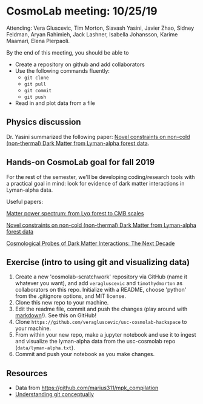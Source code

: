 # CosmoLab meeting: 10/25/19

Attending: Vera Gluscevic, Tim Morton, Siavash Yasini, Javier Zhao, Sidney Feldman, Aryan Rahimieh, Jack Lashner, Isabella Johansson, Karime Maamari, Elena Pierpaoli.

By the end of this meeting, you should be able to

* Create a repository on github and add collaborators
* Use the following commands fluently:
  * `git clone`
  * `git pull`
  * `git commit`
  * `git push`
* Read in and plot data from a file

## Physics discussion

Dr. Yasini summarized the following paper: [Novel constraints on non-cold (non-thermal) Dark Matter from Lyman-alpha forest data](https://arxiv.org/abs/1806.08371).

## Hands-on CosmoLab goal for fall 2019

For the rest of the semester, we'll be developing coding/research tools with a practical goal in mind: look for evidence of dark matter interactions in Lyman-alpha data.

Useful papers:

[Matter power spectrum: from Lyα forest to CMB scales](https://arxiv.org/abs/1905.08103)

[Novel constraints on non-cold (non-thermal) Dark Matter from Lyman-alpha forest data](https://arxiv.org/abs/1806.08371)

[Cosmological Probes of Dark Matter Interactions: The Next Decade](https://arxiv.org/abs/1903.05140)


## Exercise (intro to using git and visualizing data)

1. Create a new 'cosmolab-scratchwork' repository via GitHub (name it whatever you want),
and add `veragluscevic` and `timothydmorton` as collaborators on this repo.
Initialize with a README, choose 'python' from the .gitignore options, and MIT
license.
2. Clone this new repo to your machine.
3. Edit the readme file, commit and push the changes (play around with [markdown](https://www.markdownguide.org/cheat-sheet/)!).  See this on GitHub!
4. Clone `https://github.com/veragluscevic/usc-cosmolab-hackspace` to your machine.
5. From within your new repo, make a jupyter notebook and use it to ingest
and visualize the lyman-alpha data from the usc-cosmolab repo (`data/lyman-alpha.txt`).
6. Commit and push your notebook as you make changes.

## Resources

* Data from https://github.com/marius311/mpk_compilation
* [Understanding git conceptually](https://www.sbf5.com/~cduan/technical/git/)

